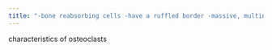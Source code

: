 ```yaml
---
title: "-bone reabsorbing cells -have a ruffled border -massive, multinucleate cells"
---
```

characteristics of osteoclasts

